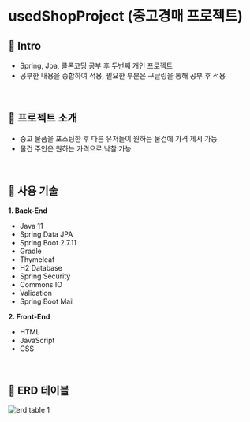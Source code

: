 # usedShopProject (중고경매 프로젝트)

## 🍳 Intro
- Spring, Jpa, 클론코딩 공부 후 두번째 개인 프로젝트
- 공부한 내용을 종합하여 적용, 필요한 부분은 구글링을 통해 공부 후 적용
<br/>

## 🍳 프로젝트 소개
- 중고 물품을 포스팅한 후 다른 유저들이 원하는 물건에 가격 제시 가능
- 물건 주인은 원하는 가격으로 낙찰 가능
<br/>

## 🍳 사용 기술
**1. Back-End**
- Java 11
- Spring Data JPA
- Spring Boot 2.7.11
- Gradle
- Thymeleaf
- H2 Database
- Spring Security
- Commons IO
- Validation
- Spring Boot Mail

**2. Front-End**
- HTML
- JavaScript
- CSS
<br/>

## 🍳 ERD 테이블
![erd table 1](https://github.com/Lanvizu/usedShopProject/assets/121706341/8e144c70-042b-474b-9676-c312107a594b)
